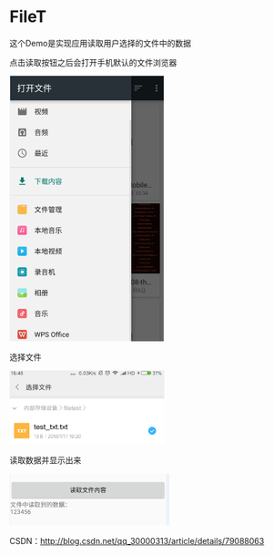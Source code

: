 # FileT

这个Demo是实现应用读取用户选择的文件中的数据

点击读取按钮之后会打开手机默认的文件浏览器

![image](https://github.com/1938316175/FileT/blob/master/image/4.png)

选择文件

![image](https://github.com/1938316175/FileT/blob/master/image/2.png)

读取数据并显示出来

![image](https://github.com/1938316175/FileT/blob/master/image/3.png)

CSDN：http://blog.csdn.net/qq_30000313/article/details/79088063
